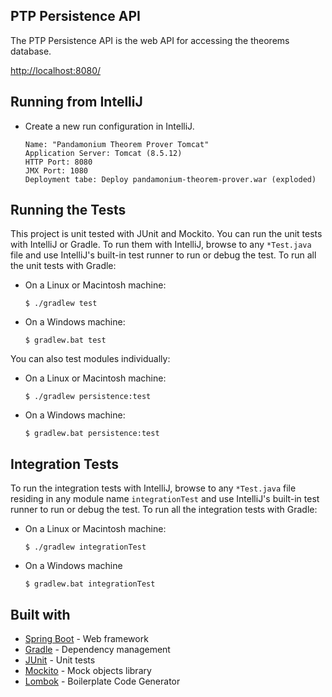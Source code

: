 ## PTP Persistence API

The PTP Persistence API is the web API for accessing the theorems database.

<http://localhost:8080/>

## Running from IntelliJ

* Create a new run configuration in IntelliJ.

  ```
  Name: "Pandamonium Theorem Prover Tomcat"
  Application Server: Tomcat (8.5.12)
  HTTP Port: 8080
  JMX Port: 1080
  Deployment tabe: Deploy pandamonium-theorem-prover.war (exploded)
  ```
## Running the Tests

This project is unit tested with JUnit and Mockito. You can run the unit tests with IntelliJ or Gradle. To run them with IntelliJ, browse to any `*Test.java` file and use IntelliJ's built-in test runner to run or debug the test. To run all the unit tests with Gradle:

* On a Linux or Macintosh machine:

    ```$ ./gradlew test```
    
* On a Windows machine:

    ```$ gradlew.bat test```

You can also test modules individually:

* On a Linux or Macintosh machine:

    ```$ ./gradlew persistence:test```
  
* On a Windows machine:

    ```$ gradlew.bat persistence:test```

## Integration Tests

To run the integration tests with IntelliJ, browse to any `*Test.java` file residing in any module name `integrationTest` and use IntelliJ's built-in test runner to run or debug the test. To run all the integration tests with Gradle:

* On a Linux or Macintosh machine:

    ```$ ./gradlew integrationTest```
  
* On a Windows machine

    ```$ gradlew.bat integrationTest```
  
## Built with

* [Spring Boot](https://projects.spring.io/spring-boot/) - Web framework
* [Gradle](https://gradle.org/) - Dependency management
* [JUnit](http://junit.org/junit4/) - Unit tests
* [Mockito](http://site.mockito.org/) - Mock objects library
* [Lombok](https://projectlombok.org/) - Boilerplate Code Generator
